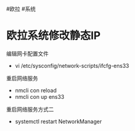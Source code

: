 #欧拉 #系统

# 欧拉系统修改静态IP

编辑网卡配置文件

- vi /etc/sysconfig/network-scripts/ifcfg-ens33

重启网络服务

- nmcli con reload
- nmcli con up ens33

重启网络服务方式二

- systemctl restart NetworkManager
